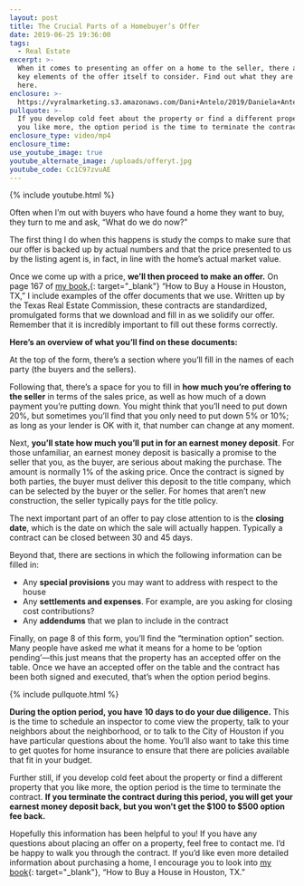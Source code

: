 ```yaml
---
layout: post
title: The Crucial Parts of a Homebuyer’s Offer
date: 2019-06-25 19:36:00
tags:
  - Real Estate
excerpt: >-
  When it comes to presenting an offer on a home to the seller, there are a few
  key elements of the offer itself to consider. Find out what they are right
  here.
enclosure: >-
  https://vyralmarketing.s3.amazonaws.com/Dani+Antelo/2019/Daniela+Antelo+Keller+Williams+_+Elements+of+an+offer.mp4
pullquote: >-
  If you develop cold feet about the property or find a different property that
  you like more, the option period is the time to terminate the contract
enclosure_type: video/mp4
enclosure_time:
use_youtube_image: true
youtube_alternate_image: /uploads/offeryt.jpg
youtube_code: Cc1C97zvuAE
---
```


{% include youtube.html %}

Often when I’m out with buyers who have found a home they want to buy, they turn to me and ask, “What do we do now?”

The first thing I do when this happens is study the comps to make sure that our offer is backed up by actual numbers and that the price presented to us by the listing agent is, in fact, in line with the home’s actual market value.

Once we come up with a price, **we’ll then proceed to make an offer.** On page 167 of [my book,](https://www.amazon.com/How-Buy-House-Houston-Successfully/dp/1792789300){: target="_blank"} “How to Buy a House in Houston, TX,” I include examples of the offer documents that we use. Written up by the Texas Real Estate Commission, these contracts are standardized, promulgated forms that we download and fill in as we solidify our offer. Remember that it is incredibly important to fill out these forms correctly.

**Here’s an overview of what you’ll find on these documents:**

At the top of the form, there’s a section where you’ll fill in the names of each party (the buyers and the sellers).

Following that, there’s a space for you to fill in **how much you’re offering to the seller** in terms of the sales price, as well as how much of a down payment you’re putting down. You might think that you’ll need to put down 20%, but sometimes you’ll find that you only need to put down 5% or 10%; as long as your lender is OK with it, that number can change at any moment.

Next, **you’ll state how much you’ll put in for an earnest money deposit**. For those unfamiliar, an earnest money deposit is basically a promise to the seller that you, as the buyer, are serious about making the purchase. The amount is normally 1% of the asking price. Once the contract is signed by both parties, the buyer must deliver this deposit to the title company, which can be selected by the buyer or the seller. For homes that aren’t new construction, the seller typically pays for the title policy.

The next important part of an offer to pay close attention to is the **closing date**, which is the date on which the sale will actually happen. Typically a contract can be closed between 30 and 45 days.

Beyond that, there are sections in which the following information can be filled in:

* Any **special provisions** you may want to address with respect to the house
* Any **settlements and expenses**. For example, are you asking for closing cost contributions?
* Any **addendums** that we plan to include in the contract

Finally, on page 8 of this form, you’ll find the “termination option” section. Many people have asked me what it means for a home to be ‘option pending’—this just means that the property has an accepted offer on the table. Once we have an accepted offer on the table and the contract has been both signed and executed, that’s when the option period begins.

{% include pullquote.html %}

**During the option period, you have 10 days to do your due diligence.** This is the time to schedule an inspector to come view the property, talk to your neighbors about the neighborhood, or to talk to the City of Houston if you have particular questions about the home. You’ll also want to take this time to get quotes for home insurance to ensure that there are policies available that fit in your budget.

Further still, if you develop cold feet about the property or find a different property that you like more, the option period is the time to terminate the contract. **If you terminate the contract during this period, you will get your earnest money deposit back, but you won’t get the $100 to $500 option fee back.**

Hopefully this information has been helpful to you\! If you have any questions about placing an offer on a property, feel free to contact me. I’d be happy to walk you through the contract. If you’d like even more detailed information about purchasing a home, I encourage you to look into [my book](https://www.amazon.com/How-Buy-House-Houston-Successfully/dp/1792789300){: target="_blank"}, “How to Buy a House in Houston, TX.”<br>&nbsp;

&nbsp;